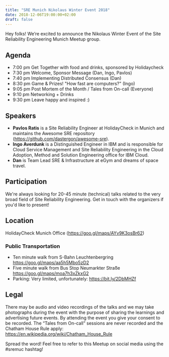 ```yaml
---
title: "SRE Munich Nikolaus Winter Event 2018"
date: 2018-12-06T19:00:00+02:00
draft: false
---
```


Hey folks! We’re excited to announce the Nikolaus Winter Event of the Site Reliability Engineering Munich Meetup group.

## Agenda
* 7:00 pm Get Together with food and drinks, sponsored by Holidaycheck
* 7:30 pm Welcome, Sponsor Message (Dan, Ingo, Pavlos)
* 7:40 pm Implementing Distributed Consensus (Dan)
* 8:30 pm Game & Prizes! "How fast are computers?" (Ingo)
* 9:05 pm Post Mortem of the Month / Tales from On-call (Everyone)
* 9:10 pm Networking + Drinks
* 9:30 pm Leave happy and inspired :)

## Speakers

* **Pavlos Ratis** is a Site Reliability Engineer at HolidayCheck in Munich and maintains the Awesome SRE repository (https://github.com/dastergon/awesome-sre).
* **Ingo Averdunk** is a Distinguished Engineer in IBM and is responsible for Cloud Service Management and Site Reliability Engineering in the Cloud Adoption, Method and Solution Engineering office for IBM Cloud.
* **Dan** is Team Lead SRE & Infrastructure at eGym and dreams of space travel.

## Participation
We're always looking for 20-45 minute (technical) talks related to the very broad field of Site Reliability Engineering. Get in touch with the organizers if you'd like to present!

## Location
HolidayCheck Munich Office (https://goo.gl/maps/AYv9K3osBr62)

### Public Transportation

* Ten minute walk from S-Bahn Leuchtenbergring https://goo.gl/maps/aa5h5Mbo5zD2
* Five minute walk from Bus Stop Neumarkter Straße https://goo.gl/maps/moa7h3xZkxG2
* Parking: Very limited, unfortunately: https://bit.ly/2DbMHZf

## Legal
There may be audio and video recordings of the talks and we may take photographs during the event with the purpose of sharing the learnings and advertising future events. By attending the event you give your consent to be recorded. The “Tales from On-call” sessions are never recorded and the Chatham House Rule apply: https://en.wikipedia.org/wiki/Chatham_House_Rule

Spread the word! Feel free to refer to this Meetup on social media using the #sremuc hashtag!

